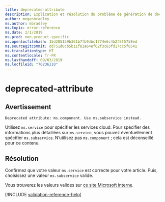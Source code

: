 ```yaml
---
title: deprecated-attribute
description: Explication et résolution du problème de génération de documents deprecated-attribute
author: meganbradley
ms.author: mbradley
ms.topic: error-reference
ms.date: 2/1/2019
ms.prod: non-product-specific
ms.openlocfilehash: 15d285159b361b7fb9dbc1774e6c4b2f5f5758ed
ms.sourcegitcommit: dd751d0cb5b11f81a64ef62f3c83fd17cc5f0541
ms.translationtype: HT
ms.contentlocale: fr-FR
ms.lasthandoff: 09/03/2019
ms.locfileid: "70236210"
---
```

# <a name="deprecated-attribute"></a>deprecated-attribute

## <a name="warning"></a>Avertissement

`Deprecated attribute: ms.component. Use ms.subservice instead.`

Utilisez `ms.service` pour spécifier les services cloud. Pour spécifier des informations plus détaillées sur `ms.service`, vous pouvez éventuellement spécifier `ms.subservice`. N’utilisez pas `ms.component` ; cela est déconseillé pour ce contenu.

## <a name="resolution"></a>Résolution

Confirmez que votre valeur `ms.service` est correcte pour votre article. Puis, choisissez une valeur `ms.subservice` valide.

Vous trouverez les valeurs valides sur [ce site Microsoft interne](https://docsmetadatatool.azurewebsites.net/allowlists).

<!--make sure to add this file to your includes folder and verify the path-->
[!INCLUDE [validation-reference-help](includes/validation-reference-help.md)]

